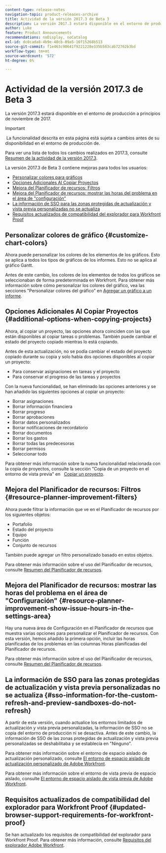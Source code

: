 ```yaml
---
content-type: release-notes
navigation-topic: product-releases-archive
title: Actividad de la versión 2017.3 de Beta 3
description: La versión 2017.3 estará disponible en el entorno de producción a principios de noviembre de 2017.
author: Luke
feature: Product Announcements
recommendations: noDisplay, noCatalog
exl-id: dc0cada8-4b9e-40cb-89a5-16f15268b513
source-git-commit: f1e463c90641f9221228e335b583cab72762b3bd
workflow-type: tm+mt
source-wordcount: '572'
ht-degree: 6%

---
```


# Actividad de la versión 2017.3 de Beta 3

La versión 2017.3 estará disponible en el entorno de producción a principios de noviembre de 2017.

>[!IMPORTANT]
>
> La funcionalidad descrita en esta página está sujeta a cambios antes de su disponibilidad en el entorno de producción de.

Para ver una lista de todos los cambios realizados en 2017.3, consulte  [Resumen de la actividad de la versión 2017.3](../../../../product-announcements/product-releases/quarterly-release-archive/2017.3-release-activity/2017-3-release-activity-overview.md).

La versión 2017.3 de Beta 3 contiene mejoras para todos los usuarios:

* [Personalizar colores para gráficos](#customize-chart-colors)
* [Opciones Adicionales Al Copiar Proyectos](#additional-options-when-copying-projects)
* [Mejora del Planificador de recursos: Filtros](#resource-planner-improvement-filters)
* [Mejora del Planificador de recursos: mostrar las horas del problema en el área de &quot;configuración&quot;](#resource-planner-improvement-show-issue-hours-in-the-settings-area)
* [La información de SSO para las zonas protegidas de actualización y vista previa personalizadas no se actualiza](#sso-information-for-the-custom-refresh-and-preview-sandboxes-do-not-refresh)
* [Requisitos actualizados de compatibilidad del explorador para Workfront Proof](#updated-browser-support-requirements-for-workfront-proof)

## Personalizar colores de gráfico {#customize-chart-colors}

Ahora puede personalizar los colores de los elementos de los gráficos. Esto se aplica a todos los tipos de gráficos de los informes. Esto no se aplica al gráfico Gantt.

Antes de este cambio, los colores de los elementos de todos los gráficos se seleccionaban de forma predeterminada en Workfront. Para obtener más información sobre cómo personalizar los colores del gráfico, vea las secciones &quot;Personalizar colores del gráfico&quot; en [Agregar un gráfico a un informe](../../../../reports-and-dashboards/reports/creating-and-managing-reports/add-chart-report.md).

## Opciones Adicionales Al Copiar Proyectos {#additional-options-when-copying-projects}

Ahora, al copiar un proyecto, las opciones ahora coinciden con las que están disponibles al copiar tareas o problemas. También puede cambiar el estado del proyecto copiado mientras lo está copiando.

Antes de esta actualización, no se podía cambiar el estado del proyecto copiado durante su copia y solo había dos opciones disponibles al copiar un proyecto:

* Para conservar asignaciones en tareas y el proyecto
* Para conservar el progreso de las tareas y proyectos

Con la nueva funcionalidad, se han eliminado las opciones anteriores y se han añadido las siguientes opciones al copiar un proyecto:

* Borrar asignaciones
* Borrar información financiera
* Borrar progreso
* Borrar aprobaciones
* Borrar datos personalizados
* Borrar notificaciones de recordatorio
* Borrar documentos
* Borrar los gastos
* Borrar todas las predecesoras
* Borrar permisos
* Seleccionar todo

Para obtener más información sobre la nueva funcionalidad relacionada con la copia de proyectos, consulte la sección &quot;Copia de un proyecto en el entorno de vista previa&quot; en   [Copiar un proyecto](../../../../manage-work/projects/manage-projects/copy-project.md).

## Mejora del Planificador de recursos: Filtros {#resource-planner-improvement-filters}

Ahora puede filtrar la información que ve en el Planificador de recursos por los siguientes objetos:

* Portafolio
* Estado del proyecto
* Equipo
* Función
* Conjunto de recursos

También puede agregar un filtro personalizado basado en estos objetos.

Para obtener más información sobre el uso del Planificador de recursos, consulte [Resumen del Planificador de recursos](../../../../resource-mgmt/resource-planning/get-started-resource-planner.md). 

## Mejora del Planificador de recursos: mostrar las horas del problema en el área de &quot;Configuración&quot; {#resource-planner-improvement-show-issue-hours-in-the-settings-area}

Hay una nueva área de Configuración en el Planificador de recursos que muestra varias opciones para personalizar el Planificador de recursos. Con esta versión, hemos añadido la primera opción, incluir las horas planificadas de los problemas en las columnas Horas planificadas del Planificador de recursos.

Para obtener más información sobre el uso del Planificador de recursos, consulte [Resumen del Planificador de recursos](../../../../resource-mgmt/resource-planning/get-started-resource-planner.md).

## La información de SSO para las zonas protegidas de actualización y vista previa personalizadas no se actualiza {#sso-information-for-the-custom-refresh-and-preview-sandboxes-do-not-refresh}

A partir de esta versión, cuando actualice los entornos limitados de actualización y vista previa personalizadas, la información de SSO no se copia del entorno de producción ni se desactiva. Antes de este cambio, la información de SSO de las zonas protegidas de actualización y vista previa personalizadas se deshabilitaba y se establecía en &quot;Ninguno&quot;.

Para obtener más información sobre el entorno de espacio aislado de actualización personalizado, consulte [El entorno de espacio aislado de actualización personalizado de Adobe Workfront](../../../../administration-and-setup/set-up-workfront/workfront-testing-environments/wf-custom-refresh-sandbox-environment.md).

Para obtener más información sobre el entorno de vista previa de espacio aislado, consulte [El entorno de espacio aislado de vista previa de Adobe Workfront](../../../../administration-and-setup/set-up-workfront/workfront-testing-environments/wf-preview-sandbox-environment.md).

## Requisitos actualizados de compatibilidad del explorador para Workfront Proof {#updated-browser-support-requirements-for-workfront-proof}

Se han actualizado los requisitos de compatibilidad del explorador para Workfront Proof. Para obtener más información, consulte [Requisitos del explorador Adobe Workfront](../../../../workfront-basics/workfront-browser-requirements.md).
